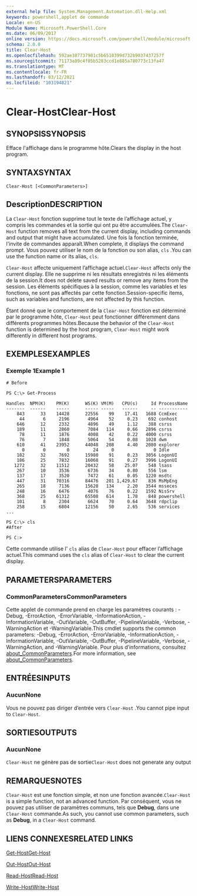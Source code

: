 ```yaml
---
external help file: System.Management.Automation.dll-Help.xml
keywords: powershell,applet de commande
Locale: en-US
Module Name: Microsoft.PowerShell.Core
ms.date: 06/09/2017
online version: https://docs.microsoft.com/powershell/module/microsoft.powershell.core/clear-host?view=powershell-7&WT.mc_id=ps-gethelp
schema: 2.0.0
title: Clear-Host
ms.openlocfilehash: 592ae387737981c5b6510399d732b9037437257f
ms.sourcegitcommit: 71173a89c4f05b5283ccd1e885a780773c13fa47
ms.translationtype: MT
ms.contentlocale: fr-FR
ms.lasthandoff: 03/12/2021
ms.locfileid: "103194821"
---
```

# <span data-ttu-id="22905-103">Clear-Host</span><span class="sxs-lookup"><span data-stu-id="22905-103">Clear-Host</span></span>

## <span data-ttu-id="22905-104">SYNOPSIS</span><span class="sxs-lookup"><span data-stu-id="22905-104">SYNOPSIS</span></span>

<span data-ttu-id="22905-105">Efface l'affichage dans le programme hôte.</span><span class="sxs-lookup"><span data-stu-id="22905-105">Clears the display in the host program.</span></span>

## <span data-ttu-id="22905-106">SYNTAX</span><span class="sxs-lookup"><span data-stu-id="22905-106">SYNTAX</span></span>

```
Clear-Host [<CommonParameters>]
```

## <span data-ttu-id="22905-107">Description</span><span class="sxs-lookup"><span data-stu-id="22905-107">DESCRIPTION</span></span>

<span data-ttu-id="22905-108">La `Clear-Host` fonction supprime tout le texte de l’affichage actuel, y compris les commandes et la sortie qui ont pu être accumulées.</span><span class="sxs-lookup"><span data-stu-id="22905-108">The `Clear-Host` function removes all text from the current display, including commands and output that might have accumulated.</span></span> <span data-ttu-id="22905-109">Une fois la fonction terminée, l'invite de commandes apparaît.</span><span class="sxs-lookup"><span data-stu-id="22905-109">When complete, it displays the command prompt.</span></span> <span data-ttu-id="22905-110">Vous pouvez utiliser le nom de la fonction ou son alias, `cls` .</span><span class="sxs-lookup"><span data-stu-id="22905-110">You can use the function name or its alias, `cls`.</span></span>

<span data-ttu-id="22905-111">`Clear-Host` affecte uniquement l’affichage actuel.</span><span class="sxs-lookup"><span data-stu-id="22905-111">`Clear-Host` affects only the current display.</span></span> <span data-ttu-id="22905-112">Elle ne supprime ni les résultats enregistrés ni les éléments de la session.</span><span class="sxs-lookup"><span data-stu-id="22905-112">It does not delete saved results or remove any items from the session.</span></span> <span data-ttu-id="22905-113">Les éléments spécifiques à la session, comme les variables et les fonctions, ne sont pas affectés par cette fonction.</span><span class="sxs-lookup"><span data-stu-id="22905-113">Session-specific items, such as variables and functions, are not affected by this function.</span></span>

<span data-ttu-id="22905-114">Étant donné que le comportement de la `Clear-Host` fonction est déterminé par le programme hôte, `Clear-Host` peut fonctionner différemment dans différents programmes hôtes.</span><span class="sxs-lookup"><span data-stu-id="22905-114">Because the behavior of the `Clear-Host` function is determined by the host program, `Clear-Host` might work differently in different host programs.</span></span>

## <span data-ttu-id="22905-115">EXEMPLES</span><span class="sxs-lookup"><span data-stu-id="22905-115">EXAMPLES</span></span>

### <span data-ttu-id="22905-116">Exemple 1</span><span class="sxs-lookup"><span data-stu-id="22905-116">Example 1</span></span>

```
# Before

PS C:\> Get-Process

Handles  NPM(K)    PM(K)      WS(K) VM(M)   CPU(s)     Id ProcessName
-------  ------    -----      ----- -----   ------     -- -----------
    843      33    14428      22556    99    17.41   1688 CcmExec
     44       6     2196       4964    52     0.23    692 conhost
    646      12     2332       4896    49     1.12    388 csrss
    189      11     2860       7084   114     0.66   2896 csrss
     78      11     1876       4008    42     0.22   4000 csrss
     76       7     1848       5064    54     0.08   1028 dwm
    610      41    23952      44048   208     4.40   2080 explorer
      0       0        0         24     0               0 Idle
    182      32     7692      15980    91     0.23   3056 LogonUI
    186      25     7832      16068    91     0.27   3996 LogonUI
   1272      32    11512      20432    58    25.07    548 lsass
    267      10     3536       6736    34     0.80    556 lsm
    137      17     3520       7472    61     0.05   1220 msdtc
    447      31    70316      84476   201 1,429.67    836 MsMpEng
    265      18     7136      15628   134     2.20   3544 msseces
    248      16     6476       4076    76     0.22   1592 NisSrv
    368      25    61312      65508   614     1.78    848 powershell
    101       8     2304       6624    70     0.64   3648 rdpclip
    258      15     6804      12156    50     2.65    536 services
...

PS C:\> cls
#After

PS C:>
```

<span data-ttu-id="22905-117">Cette commande utilise l' `cls` alias de `Clear-Host` pour effacer l’affichage actuel.</span><span class="sxs-lookup"><span data-stu-id="22905-117">This command uses the `cls` alias of `Clear-Host` to clear the current display.</span></span>

## <span data-ttu-id="22905-118">PARAMETERS</span><span class="sxs-lookup"><span data-stu-id="22905-118">PARAMETERS</span></span>

### <span data-ttu-id="22905-119">CommonParameters</span><span class="sxs-lookup"><span data-stu-id="22905-119">CommonParameters</span></span>
<span data-ttu-id="22905-120">Cette applet de commande prend en charge les paramètres courants : -Debug, -ErrorAction, -ErrorVariable, -InformationAction, -InformationVariable, -OutVariable, -OutBuffer, -PipelineVariable, -Verbose, -WarningAction et -WarningVariable.</span><span class="sxs-lookup"><span data-stu-id="22905-120">This cmdlet supports the common parameters: -Debug, -ErrorAction, -ErrorVariable, -InformationAction, -InformationVariable, -OutVariable, -OutBuffer, -PipelineVariable, -Verbose, -WarningAction, and -WarningVariable.</span></span> <span data-ttu-id="22905-121">Pour plus d’informations, consultez [about_CommonParameters](https://go.microsoft.com/fwlink/?LinkID=113216).</span><span class="sxs-lookup"><span data-stu-id="22905-121">For more information, see [about_CommonParameters](https://go.microsoft.com/fwlink/?LinkID=113216).</span></span>

## <span data-ttu-id="22905-122">ENTRÉES</span><span class="sxs-lookup"><span data-stu-id="22905-122">INPUTS</span></span>

### <span data-ttu-id="22905-123">Aucun</span><span class="sxs-lookup"><span data-stu-id="22905-123">None</span></span>

<span data-ttu-id="22905-124">Vous ne pouvez pas diriger d’entrée vers `Clear-Host` .</span><span class="sxs-lookup"><span data-stu-id="22905-124">You cannot pipe input to `Clear-Host`.</span></span>

## <span data-ttu-id="22905-125">SORTIES</span><span class="sxs-lookup"><span data-stu-id="22905-125">OUTPUTS</span></span>

### <span data-ttu-id="22905-126">Aucun</span><span class="sxs-lookup"><span data-stu-id="22905-126">None</span></span>

<span data-ttu-id="22905-127">`Clear-Host` ne génère pas de sortie</span><span class="sxs-lookup"><span data-stu-id="22905-127">`Clear-Host` does not generate any output</span></span>

## <span data-ttu-id="22905-128">REMARQUES</span><span class="sxs-lookup"><span data-stu-id="22905-128">NOTES</span></span>

<span data-ttu-id="22905-129">`Clear-Host` est une fonction simple, et non une fonction avancée.</span><span class="sxs-lookup"><span data-stu-id="22905-129">`Clear-Host` is a simple function, not an advanced function.</span></span> <span data-ttu-id="22905-130">Par conséquent, vous ne pouvez pas utiliser de paramètres communs, tels que **Debug**, dans une `Clear-Host` commande.</span><span class="sxs-lookup"><span data-stu-id="22905-130">As such, you cannot use common parameters, such as **Debug**, in a `Clear-Host` command.</span></span>

## <span data-ttu-id="22905-131">LIENS CONNEXES</span><span class="sxs-lookup"><span data-stu-id="22905-131">RELATED LINKS</span></span>

[<span data-ttu-id="22905-132">Get-Host</span><span class="sxs-lookup"><span data-stu-id="22905-132">Get-Host</span></span>](../Microsoft.PowerShell.Utility/Get-Host.md)

[<span data-ttu-id="22905-133">Out-Host</span><span class="sxs-lookup"><span data-stu-id="22905-133">Out-Host</span></span>](Out-Host.md)

[<span data-ttu-id="22905-134">Read-Host</span><span class="sxs-lookup"><span data-stu-id="22905-134">Read-Host</span></span>](../Microsoft.PowerShell.Utility/Read-Host.md)

[<span data-ttu-id="22905-135">Write-Host</span><span class="sxs-lookup"><span data-stu-id="22905-135">Write-Host</span></span>](../Microsoft.PowerShell.Utility/Write-Host.md)
